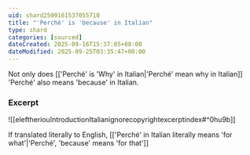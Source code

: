```yaml
---
uid: shard2509161537055710
title: "'Perché' is 'because' in Italian"
type: shard
categories: [sourced]
dateCreated: 2025-09-16T15:37:05+08:00
dateModified: 2025-09-25T03:35:47+00:00
---
```

Not only does [['Perché' is 'Why' in Italian|'Perché' mean why in Italian]] 'Perché' also means 'because' in Italian.
### Excerpt
![[eleftheriouIntroductionItalianignorecopyrightexcerptindex#^0hu9b]]

If translated literally to English, [['Perché' in Italian literally means 'for what'|'Perché', 'because' means 'for that']]